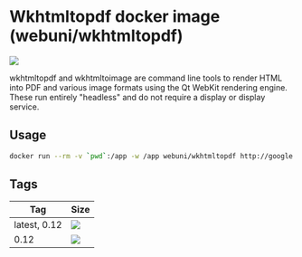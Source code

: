 Wkhtmltopdf docker image (webuni/wkhtmltopdf)
=============================================

![](https://wkhtmltopdf.org/images/logo.png)

wkhtmltopdf and wkhtmltoimage are command line tools to render HTML into PDF and various image formats
using the Qt WebKit rendering engine. These run entirely "headless" and do not require a display or display service.

Usage
-----

```bash
docker run --rm -v `pwd`:/app -w /app webuni/wkhtmltopdf http://google.com google.pdf
```

Tags
----

 Tag          | Size
 ------------ | ----
 latest, 0.12 | [![](https://images.microbadger.com/badges/image/webuni/wkhtmltopdf.svg)](https://microbadger.com/images/webuni/wkhtmltopdf)
 0.12         | [![](https://images.microbadger.com/badges/image/webuni/wkhtmltopdf:0.12.svg)](https://microbadger.com/images/webuni/wkhtmltopdf:0.12)
